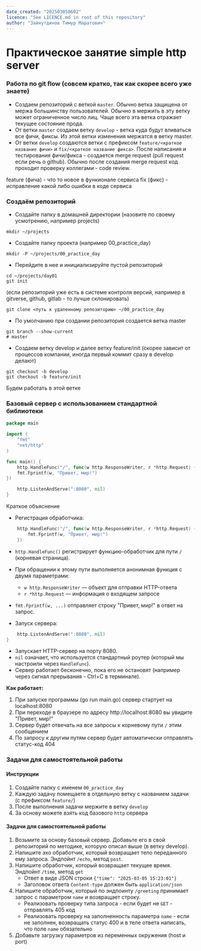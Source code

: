 ```yaml
---
date_created: "202503050602"
licence: "See LICENCE.md in root of this repository"
author: "Зайнутдинов Тимур Маратович"
---
```


#  Практическое занятие simple http server

### Работа по git flow (совсем кратко, так как скорее всего уже знаете)
- Создаем репозиторий с веткой `master`. Обычно ветка защищена от мержа большинству пользователей. Обычно в мержить в эту ветку может ограниченное число лиц. Чаще всего эта ветка отражает текущее состояние прода.
- От ветки `master` создаем ветку `develop` - ветка куда будут вливаться все фичи, фиксы. Из этой ветки изменения мержатся в ветку master.
- От ветки `develop` создаются ветки с префиксом `feature/<краткое название фичи>` и `fix/<краткое название фикса>`. После написания и тестирования фичи/фикса - создается merge request (pull request если речь о github). 
Обычно после создания merge request код проходит проверку коллегами - code review.

feature (фича) - что то новое в функионале сервиса
fix (фикс) - исправление какой либо ошибки в коде сервиса

### Создаём репозиторий
- Создайте папку в домашней директории (назовите по своему усмотрению, например projects)
```shell
mkdir ~/projects
```
- Создайте папку проекта (например 00_practice_day)
```shell
mkdir -P ~/projects/00_practice_day
```
- Перейдите в нее и инициализируйте пустой репозиторий 
```shell
cd ~/projects/day01
git init
```
(если репозиторий уже есть в системе контроля версий, например в gitverse, github, gitlab - то лучше склонировать)
```shell
git clone <путь к удаленному репозиторию> ~/00_practice_day
```
- По умолчанию при создании репозитория создается ветка master
```shell
git branch --show-current 
# master
```
- Создаем ветку develop и далее ветку feature/init (скорее зависит от процессов компании, иногда первый коммит сразу в develop делают)
```shell
git checkout -b develop
git checkout -b feature/init
```
Будем работать в этой ветке


### Базовый сервер с использованием стандартной библиотеки
```go
package main 

import (
	"fmt"
	"net/http"
)

func main() {
	http.HandleFunc("/", func(w http.ResponseWriter, r *http.Request) {
	fmt.Fprintf(w, "Привет, мир!")
})

	http.ListenAndServe(":8080", nil)
}
```
Краткое объяснение

- Регистрация обработчика:
```go
    http.HandleFunc("/", func(w http.ResponseWriter, r *http.Request) {
        fmt.Fprintf(w, "Привет, мир!")
    })
```
- `http.HandleFunc()` регистрирует функцию-обработчик для пути `/` (корневая страница).
- При обращении к этому пути выполняется анонимная функция с двумя параметрами:
  - `w http.ResponseWriter` — объект для отправки HTTP-ответа
  - `r *http.Request` — информация о входящем запросе
- `fmt.Fprintf(w, ...)` отправляет строку "Привет, мир!" в ответ на запрос.

- Запуск сервера:
```go
    http.ListenAndServe(":8080", nil)
}
```
- Запускает HTTP-сервер на порту 8080.
- `nil` означает, что используется стандартный роутер (который мы настроили через `HandleFunc`).
- Сервер работает бесконечно, пока его не остановят (например через сигнал прерывания - Ctrl+C в терминале).

**Как работает:**
1. При запуске программы (go run main.go) сервер стартует на localhost:8080
2. При переходе в браузере по адресу http://localhost:8080 вы увидите "Привет, мир!"
3. Сервер будет отвечать на все запросы к корневому пути `/` этим сообщением
4. По запросу к другим путям сервер будет автоматически отправлять статус-код 404

### Задачи для самостоятельной работы

#### Инструкции
1. Создайте папку с именем `00_practice_day`
2. Каждую задачу помещаете в отдельную ветку с названием задачи (с префиксом `feature/`)
3. После выполнения задачи мержите в ветку `develop`
4. За основу можете взять код базового `http` сервера

#### Задачи для самостоятельной работы
1. Возьмите за основу базовый сервер. Добавьте его в свой репозиторий по методике, которую описал выше (в ветку develop).
2. Напишите эхо обработчик, который возвращает тело переданного ему запроса. Эндпойнт `/echo`, метод `post`. 
3. Напишите обработчик, который возвращает текущее время. Эндпойнт `/time`, метод `get`
	- Ответ в виде JSON строки `{"time": "2025-03-05 15:23:01"}`
	- Заголовок ответа `Content-type` должен быть `application/json`
4. Напишите обработчик, который по эндпоинту `/greeting` принимает запрос с параметром `name` и возвращает строку. 
	- Реализовать проверку типа запроса - если будет не `GET` - отправлять 405 код
	- Реализовать проверку на заполненность параметра `name` - если не заполнен, возвращать статус 400 и в теле ответа написать, что поле `name` обязательно
5. Добавьте загрузку параметров из переменных окружения (host и port)


